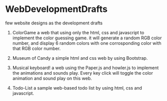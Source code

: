 # WebDevelopmentDrafts

few website designs as the development drafts

1. ColorGame
a web that using only the html, css and javascript to implement the color guessing game. it will generate a random RGB color number, and display 6 random colors with one corrosponding color with that RGB color number.

2. Museum of Candy
a simple html and css web by using Bootstrap.

3. Musical keyboard!
a web using the Paper.js and howler.js to implement the animations and sounds play. Every key click will toggle the color animation and sound play on this web.

4. Todo-List
a sample web-based todo list by using html, css and javascript.
